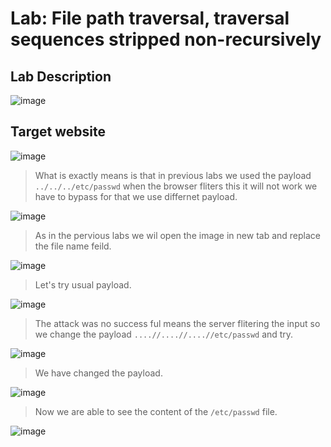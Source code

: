 # Lab: File path traversal, traversal sequences stripped non-recursively #

## Lab Description ## 

![image](https://github.com/anandurdas11/Web_Securityy/assets/83402050/ebaf9561-6270-4529-953f-fb50e7bf70f2)

## Target website ##

![image](https://github.com/anandurdas11/Web_Securityy/assets/83402050/674d27fc-74d3-46e3-8d13-6f44742f4594)

> What is exactly means is that in previous labs we used the payload `../../../etc/passwd` when  the browser fliters       this it will not work we have to bypass for that we use differnet payload.

![image](https://github.com/anandurdas11/Web_Securityy/assets/83402050/3350b529-4795-4b26-843f-f9920f9bb636)

> As in the pervious labs we wil open the image in new tab and replace the file name feild.

![image](https://github.com/anandurdas11/Web_Securityy/assets/83402050/2e1b6001-d45a-4fe7-a829-6eb4d74b219b)

> Let's try usual payload.

![image](https://github.com/anandurdas11/Web_Securityy/assets/83402050/a4f1e5da-0a2e-41a2-a842-1fa3b4b974a2)

> The attack was no success ful means the server flitering the input so we change the payload `....//....//....//etc/passwd` and try.

![image](https://github.com/anandurdas11/Web_Securityy/assets/83402050/dd2c6842-9f41-41c7-b8e0-8afb416e7c2d)

> We have changed the payload.

![image](https://github.com/anandurdas11/Web_Securityy/assets/83402050/61e0ab07-e344-4c5f-ac90-e0d7be0073c2)

> Now we are able to see the content of the `/etc/passwd` file.

![image](https://github.com/anandurdas11/Web_Securityy/assets/83402050/b88eff12-cef2-4059-ac66-1495d8e91a8c)


